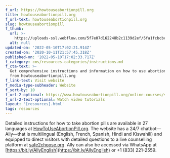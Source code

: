 ```yaml
---
f_url: https://howtouseabortionpill.org
title: howtouseabortionpill.org
f_url-text: howtouseabortionpill.org
slug: howtouseabortionpill
f_thumb:
  url: >-
    https://uploads-ssl.webflow.com/5f7e07d162248b2c1139d2ef/5fa1fcbcbcce7a6708440b4d_howtouse2.svg
  alt: null
updated-on: '2022-05-10T17:02:21.914Z'
created-on: '2020-10-11T21:57:45.318Z'
published-on: '2022-05-10T17:02:33.717Z'
f_category: cms/resources-categories/instructions.md
f_cta-text: >-
  Get comprehensive instructions and information on how to use abortion pills
  from howtouseabortionpill.org 
f_link-text: Visit website
f_media-type-subheader: Website
f_sort-by: 10
f_url-2-optional: https://www.howtouseabortionpill.org/online-courses/selfmanagedabortion/
f_url-2-text-optional: Watch video tutorials
layout: '[resources].html'
tags: resources
---
```


Detailed instructions for how to take abortion pills are available in 27 languages at [HowToUseAbortionPill.org](http://www.howtouseabortionpills.org/). The website has a 24/7 chatbot—Ally—that is multilingual (English, French, Spanish, Hindi and Kiswahili) and equipped to direct visitors with detailed questions to a live counselling platform at [safe2choose.org](http://safe2choose.org/). Ally can also be accessed via WhatsApp at [https://bit.ly/AllyEnglish](https://bit.ly/AllyEnglish) or +1 (833) 221-2559.
